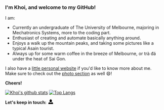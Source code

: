 ### I'm Khoi, and welcome to my GitHub!

<!--

-->

I am:
* Currently an undergraduate of The University of Melbourne, majoring in Mechatronics Systems, more to the coding part. 
* Enthusiast of creating and automate basically anything around. 
* Enjoys a walk up the mountain peaks, and taking some pictures like a typical Asain tourist.
* Always up for some warm coffee in the breeze of Melbourne, or trà đá under the heat of Sai Gon.

I also have a [little personal website](https://tkhoinguyen.netlify.app/) if you'd like to know more about me. Make sure to check out the [photo section](https://tkhoinguyen.netlify.app/photography/) as well 😄!

**Cheers!**

[![Khoi's github stats](https://github-readme-stats.vercel.app/api?username=tuankhoin&hide=stars&count_private=true&show_icons=true&theme=gotham)](https://github.com/anuraghazra/github-readme-stats)
[![Top Langs](https://github-readme-stats.vercel.app/api/top-langs/?username=tuankhoin&layout=compact&theme=gotham)](https://github.com/anuraghazra/github-readme-stats)

**Let's keep in touch: &nbsp;[<img alt="contact" width="15px" src="https://raw.githubusercontent.com/iconic/open-iconic/master/svg/person.svg" />](https://tkhoinguyen.netlify.app/contact/)**

